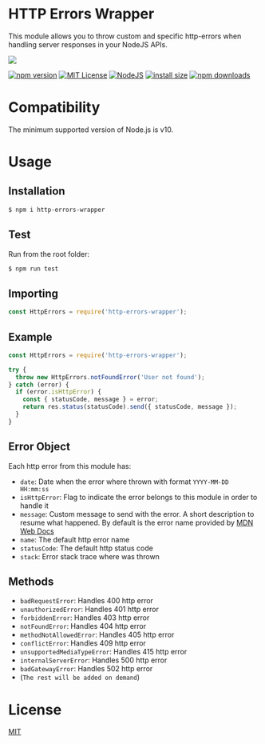 # HTTP Errors Wrapper

This module allows you to throw custom and specific http-errors when handling server responses in your NodeJS APIs.

<a href="https://nodei.co/npm/http-errors-wrapper">
  <img src="https://nodei.co/npm/http-errors-wrapper.png?downloads=true">
</a>

[![npm version](https://img.shields.io/npm/v/http-errors-wrapper.svg?style=flat-square)](https://badge.fury.io/js/http-errors-wrapper)
[![MIT License](https://img.shields.io/badge/license-MIT-blue.svg?style=flat-square)](https://github.com/LuisFuenTech/http-errors-wrapper/blob/master/LICENSE)
[![NodeJS](https://img.shields.io/badge/node-10.x.x-brightgreen?style=flat-square)](https://github.com/LuisFuenTech/http-errors-wrapper/blob/master/package.json)
[![install size](https://packagephobia.now.sh/badge?p=http-errors-wrapper)](https://packagephobia.now.sh/result?p=http-errors-wrapper)
[![npm downloads](https://img.shields.io/npm/dm/http-errors-wrapper.svg?style=flat-square)](http://npm-stat.com/charts.html?package=http-errors-wrapper)

# Compatibility

The minimum supported version of Node.js is v10.

# Usage

## Installation

```bash
$ npm i http-errors-wrapper
```

## Test

Run from the root folder:

```bash
$ npm run test
```

## Importing

```js
const HttpErrors = require('http-errors-wrapper');
```

## Example

```js
const HttpErrors = require('http-errors-wrapper');

try {
  throw new HttpErrors.notFoundError('User not found');
} catch (error) {
  if (error.isHttpError) {
    const { statusCode, message } = error;
    return res.status(statusCode).send({ statusCode, message });
  }
}
```

## Error Object

Each http error from this module has:

- `date`: Date when the error where thrown with format `YYYY-MM-DD HH:mm:ss`
- `isHttpError`: Flag to indicate the error belongs to this module in order to handle it
- `message`: Custom message to send with the error. A short description to resume what happened. By default is the error name provided by [MDN Web Docs](https://developer.mozilla.org/en-US/docs/Web/HTTP/Status)
- `name`: The default http error name
- `statusCode`: The default http status code
- `stack`: Error stack trace where was thrown

## Methods

- `badRequestError`: Handles 400 http error
- `unauthorizedError`: Handles 401 http error
- `forbiddenError`: Handles 403 http error
- `notFoundError`: Handles 404 http error
- `methodNotAllowedError`: Handles 405 http error
- `conflictError`: Handles 409 http error
- `unsupportedMediaTypeError`: Handles 415 http error
- `internalServerError`: Handles 500 http error
- `badGatewayError`: Handles 502 http error
- (`The rest will be added on demand`)

# License

[MIT](https://github.com/LuisFuenTech/http-errors-wrapper/blob/master/LICENSE)
